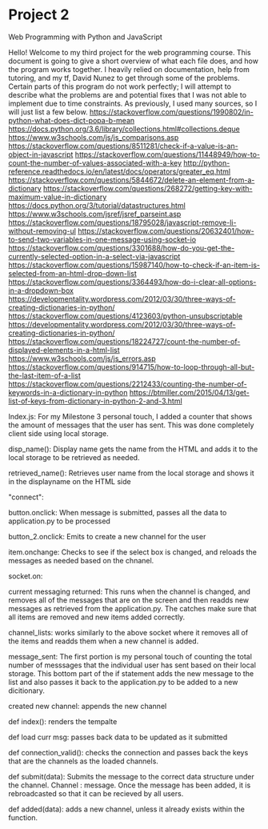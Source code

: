 # Project 2

Web Programming with Python and JavaScript

Hello! Welcome to my third project for the web programming course. This document is going to give a short overview of what each file does,
and how the program works together. I heavily relied on documentation, help from tutoring, and my tf, David Nunez to get through some of the problems.
Certain parts of this program do not work perfectly; I will attempt to describe what the problems are and potential fixes that I was not able
to implement due to time constraints. As previously, I used many sources, so I will just list a few below.
https://stackoverflow.com/questions/1990802/in-python-what-does-dict-popa-b-mean
https://docs.python.org/3.6/library/collections.html#collections.deque
https://www.w3schools.com/js/js_comparisons.asp
https://stackoverflow.com/questions/8511281/check-if-a-value-is-an-object-in-javascript
https://stackoverflow.com/questions/11448949/how-to-count-the-number-of-values-associated-with-a-key
http://python-reference.readthedocs.io/en/latest/docs/operators/greater_eq.html
https://stackoverflow.com/questions/5844672/delete-an-element-from-a-dictionary
https://stackoverflow.com/questions/268272/getting-key-with-maximum-value-in-dictionary
https://docs.python.org/3/tutorial/datastructures.html
https://www.w3schools.com/jsref/jsref_parseint.asp
https://stackoverflow.com/questions/18795028/javascript-remove-li-without-removing-ul
https://stackoverflow.com/questions/20632401/how-to-send-two-variables-in-one-message-using-socket-io
https://stackoverflow.com/questions/3301688/how-do-you-get-the-currently-selected-option-in-a-select-via-javascript
https://stackoverflow.com/questions/15987140/how-to-check-if-an-item-is-selected-from-an-html-drop-down-list
https://stackoverflow.com/questions/3364493/how-do-i-clear-all-options-in-a-dropdown-box
https://developmentality.wordpress.com/2012/03/30/three-ways-of-creating-dictionaries-in-python/
https://stackoverflow.com/questions/4123603/python-unsubscriptable
https://developmentality.wordpress.com/2012/03/30/three-ways-of-creating-dictionaries-in-python/
https://stackoverflow.com/questions/18224727/count-the-number-of-displayed-elements-in-a-html-list
https://www.w3schools.com/js/js_errors.asp
https://stackoverflow.com/questions/914715/how-to-loop-through-all-but-the-last-item-of-a-list
https://stackoverflow.com/questions/2212433/counting-the-number-of-keywords-in-a-dictionary-in-python
https://btmiller.com/2015/04/13/get-list-of-keys-from-dictionary-in-python-2-and-3.html

Index.js:
For my Milestone 3 personal touch, I added a counter that shows the amount of messages that the user has sent. This was done completely
client side using local storage.

disp_name():
Display name gets the name from the HTML and adds it to the local storage to be retrieved as needed.

retrieved_name():
Retrieves user name from the local storage and shows it in the displayname on the HTML side

"connect":

button.onclick:
When message is submitted, passes all the data to application.py to be processed

button_2.onclick:
Emits to create a new channel for the user

item.onchange:
Checks to see if the select box is changed, and reloads the messages as needed based on the chnanel.


socket.on:

current messaging returned:
This runs when the channel is changed, and removes all of the messages that are on the screen and then readds new messages as retrieved from
the application.py. The catches make sure that all items are removed and new items added correctly.

channel_lists:
works similarly to the above socket where it removes all of the items and readds them when a new channel is added.

message_sent:
The first portion is my personal touch of counting the total number of messsages that the individual user has sent based on their local storage.
This bottom part of the if statement adds the new message to the list and also passes it back to the application.py to be added to a new dicitionary.

created new channel:
appends the new channel

def index():
renders the tempalte

def load curr msg:
passes back data to be updated as it submitted

def connection_valid():
checks the connection and passes back the keys that are the channels as the loaded channels.

def submit(data):
Submits the message to the correct data structure under the channel. Channel : message. Once the message has been added, it is rebroadcasted
so that it can be recieved by all users.

def added(data):
adds a new channel, unless it already exists within the function.

